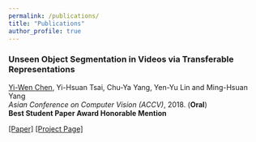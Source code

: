 ```yaml
---
permalink: /publications/
title: "Publications"
author_profile: true
---
```


### Unseen Object Segmentation in Videos via Transferable Representations
<ins>Yi-Wen Chen</ins>, Yi-Hsuan Tsai, Chu-Ya Yang, Yen-Yu Lin and Ming-Hsuan Yang <br />
*Asian Conference on Computer Vision (ACCV)*, 2018. (**Oral**) <br />
**Best Student Paper Award Honorable Mention**

[[Paper]](https://arxiv.org/abs/1901.02444)
[[Project Page]](https://github.com/wenz116/TransferSeg)
